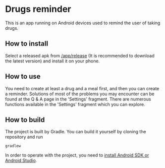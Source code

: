 # Drugs reminder
This is an app running on Android devices used to remind the user of taking drugs.
## How to install
Select a released apk from [/app/release](https://github.com/UlyssesZh/Drugs-reminder/tree/master/app/release)
(It is recommended to download the latest version) and install it on your phone.
## How to use
You need to create at least a drug and a meal first, and then you can create a reminder.
Solutions of most of the problems you may encounter can be found at the Q & A page in the 'Settings' fragment.
There are numerous functions available in the 'Settings' fragment which you can explore.
## How to build
The project is built by Gradle. You can build it yourself by cloning the repository and run
```
gradlew
```
In order to operate with the project, you need to [install Android SDK or
Android Studio](https://developer.android.com/studio/).
